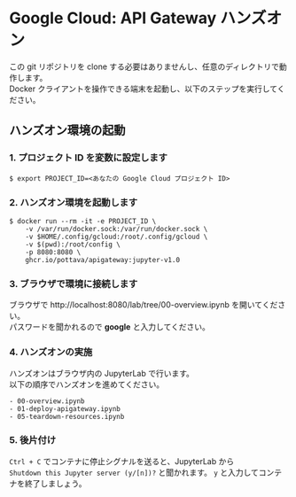 # Google Cloud: API Gateway ハンズオン

この git リポジトリを clone する必要はありませんし、任意のディレクトリで動作します。  
Docker クライアントを操作できる端末を起動し、以下のステップを実行してください。

## ハンズオン環境の起動

### 1. プロジェクト ID を変数に設定します

```
$ export PROJECT_ID=<あなたの Google Cloud プロジェクト ID>
```

### 2. ハンズオン環境を起動します

```
$ docker run --rm -it -e PROJECT_ID \
    -v /var/run/docker.sock:/var/run/docker.sock \
    -v $HOME/.config/gcloud:/root/.config/gcloud \
    -v $(pwd):/root/config \
    -p 8080:8080 \
    ghcr.io/pottava/apigateway:jupyter-v1.0
```

### 3. ブラウザで環境に接続します

ブラウザで http://localhost:8080/lab/tree/00-overview.ipynb を開いてください。  
パスワードを聞かれるので **google** と入力してください。

### 4. ハンズオンの実施

ハンズオンはブラウザ内の JupyterLab で行います。  
以下の順序でハンズオンを進めてください。

```
- 00-overview.ipynb
- 01-deploy-apigateway.ipynb
- 05-teardown-resources.ipynb
```

### 5. 後片付け

`Ctrl + C` でコンテナに停止シグナルを送ると、JupyterLab から  
`Shutdown this Jupyter server (y/[n])?` と聞かれます。 
`y` と入力してコンテナを終了しましょう。
